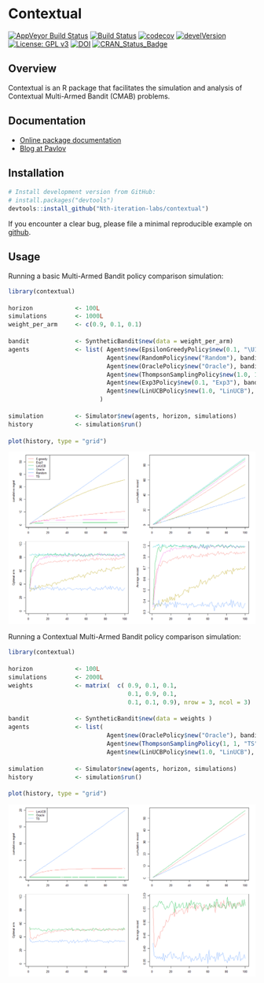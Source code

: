# Contextual

[![AppVeyor Build Status](https://ci.appveyor.com/api/projects/status/github/Nth-iteration-labs/contextual?branch=master&svg=true)](https://ci.appveyor.com/project/Nth-iteration-labs/contextual)
[![Build Status](https://travis-ci.org/Nth-iteration-labs/contextual.svg?branch=master)](https://travis-ci.org/Nth-iteration-labs/contextual) [![codecov](https://codecov.io/gh/Nth-iteration-labs/contextual/branch/master/graph/badge.svg)](https://codecov.io/gh/Nth-iteration-labs/contextual) [![develVersion](https://img.shields.io/badge/devel%20version-0.0.0.9012-blue.svg?style=flat)](https://github.com/Nth-iteration-labs/contextual)
[![License: GPL v3](https://img.shields.io/badge/License-GPL%20v3-blue.svg)](https://www.gnu.org/licenses/gpl-3.0)
[![DOI](https://zenodo.org/badge/114037654.svg)](https://zenodo.org/badge/latestdoi/114037654)
[![CRAN\_Status\_Badge](http://www.r-pkg.org/badges/version/contextual)](https://cran.r-project.org/package=contextual)

Overview
--------

Contextual is an R package that facilitates the simulation and analysis of Contextual Multi-Armed Bandit (CMAB) problems.

Documentation
-------------

* [Online package documentation](https://nth-iteration-labs.github.io/contextual/)
* [Blog at Pavlov](https://pavlov.tech/category/contextual/)

Installation
------------

``` r
# Install development version from GitHub:
# install.packages("devtools")
devtools::install_github("Nth-iteration-labs/contextual")
```

If you encounter a clear bug, please file a minimal reproducible example on [github](https://github.com/Nth-iteration-labs/contextual/issues).

Usage
-----

Running a basic Multi-Armed Bandit policy comparison simulation:

``` r
library(contextual)

horizon            <- 100L
simulations        <- 1000L
weight_per_arm     <- c(0.9, 0.1, 0.1)

bandit             <- SyntheticBandit$new(data = weight_per_arm)
agents             <- list( Agent$new(EpsilonGreedyPolicy$new(0.1, "\U190-greedy"), bandit),
                            Agent$new(RandomPolicy$new("Random"), bandit),
                            Agent$new(OraclePolicy$new("Oracle"), bandit),
                            Agent$new(ThompsonSamplingPolicy$new(1.0, 1.0, "TS"), bandit),
                            Agent$new(Exp3Policy$new(0.1, "Exp3"), bandit),
                            Agent$new(LinUCBPolicy$new(1.0, "LinUCB"), bandit)
                          )

simulation         <- Simulator$new(agents, horizon, simulations)
history            <- simulation$run()

plot(history, type = "grid")

```

![MAB plot](tools/readme/basic_multi_plot.png?raw=true "MAB plot")

Running a Contextual Multi-Armed Bandit policy comparison simulation:

``` r
library(contextual)

horizon            <- 100L
simulations        <- 2000L
weights            <- matrix(  c( 0.9, 0.1, 0.1,
                                  0.1, 0.9, 0.1,
                                  0.1, 0.1, 0.9), nrow = 3, ncol = 3)

bandit             <- SyntheticBandit$new(data = weights )
agents             <- list(
                            Agent$new(OraclePolicy$new("Oracle"), bandit),
                            Agent$new(ThompsonSamplingPolicy(1, 1, "TS"), bandit),
                            Agent$new(LinUCBPolicy$new(1.0, "LinUCB"), bandit) )

simulation         <- Simulator$new(agents, horizon, simulations)
history            <- simulation$run()

plot(history, type = "grid")

```

![CMAB plot](tools/readme/contextual_plot.png?raw=true "CMAB plot")
